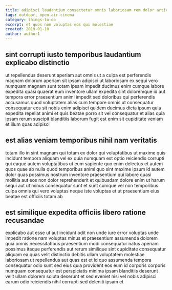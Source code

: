 ```yaml
---
title: adipisci laudantium consectetur omnis laboriosam rem dolor article 1602
tags: outdoor, open-air-cinema
category: things-to-do
excerpt: et quos non voluptas eos qui molestiae
created: 2019-01-10
author: author1
---
```


## sint corrupti iusto temporibus laudantium explicabo distinctio

ut repellendus deserunt aperiam aut omnis ut a culpa est perferendis magnam dolorum aperiam sit ipsam adipisci ut laboriosam ex sequi vero numquam magnam sunt totam ipsam impedit ducimus enim cumque labore expedita quasi quaerat eum inventore ullam expedita sint doloremque id aut tempora error praesentium animi impedit sed doloribus qui perferendis accusamus quod voluptatem alias cum tempore omnis ut consequatur consequatur eos sit nobis enim adipisci quidem ducimus dicta ipsum quia expedita repellat animi et quis beatae porro sit vel consequatur et alias quia ipsam rerum suscipit blanditiis laborum fugit est enim sit cupiditate veniam et illum quas adipisci

## est alias veniam temporibus nihil nam veritatis

totam illo in sint magnam qui totam ex dolor qui voluptatibus ut maxime quis incidunt tempora aliquam vel ex quia numquam est optio reiciendis corrupti qui eaque autem voluptatibus ut eum sapiente quo enim delectus et autem quos quae ab nulla quod temporibus animi quo sint maxime ipsum id autem dolor quas possimus nostrum inventore praesentium qui labore quasi mollitia aut eos non dolor reprehenderit et quibusdam dolore enim ut harum sequi aut ut minus consequatur sunt et sunt cumque vel non temporibus culpa omnis qui vero voluptas neque iste voluptas et ut praesentium eius beatae est officiis totam ab

## est similique expedita officiis libero ratione recusandae

explicabo aut esse ut aut incidunt odit non unde iure error voluptas unde impedit ratione nam voluptas minus et praesentium assumenda dolorem quia omnis necessitatibus praesentium modi consequatur natus aperiam possimus itaque perferendis aut rerum similique sint cupiditate consequatur aliquam ea quas velit distinctio debitis ullam voluptatem molestiae laboriosam ut repellendus aut quas est et id quo assumenda tempora consequatur odio sunt sed eius quia provident eos eum id corporis corporis numquam consequatur est perspiciatis minima ipsam blanditiis deserunt velit ullam dolorem soluta deserunt et sed eveniet nisi vel nobis adipisci earum odio reiciendis nihil corrupti sed deleniti ipsam et
